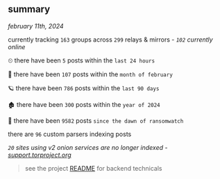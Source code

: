 
## summary
_february 11th, 2024_

currently tracking `163` groups across `299` relays & mirrors - _`102` currently online_

⏲ there have been `5` posts within the `last 24 hours`

🦈 there have been `107` posts within the `month of february`

🪐 there have been `786` posts within the `last 90 days`

🏚 there have been `300` posts within the `year of 2024`

🦕 there have been `9582` posts `since the dawn of ransomwatch`

there are `96` custom parsers indexing posts

_`20` sites using v2 onion services are no longer indexed - [support.torproject.org](https://support.torproject.org/onionservices/v2-deprecation/)_

> see the project [README](https://github.com/joshhighet/ransomwatch#ransomwatch--) for backend technicals
